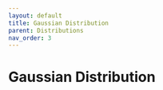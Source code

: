 ```yaml
---
layout: default
title: Gaussian Distribution
parent: Distributions
nav_order: 3
---
```


# Gaussian Distribution
